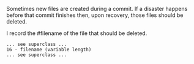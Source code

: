 Sometimes new files are created during a commit.  If a disaster happens before that commit finishes then, upon recovery, those files should be deleted.

I record the #filename of the file that should be deleted.

	... see superclass ...
	16 - filename (variable length)
	... see superclass ...